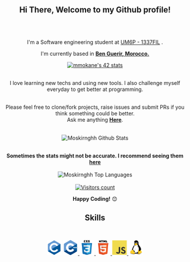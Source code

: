 <div align="center">
<br />
<br />

<h2> Hi There, Welcome to my Github profile! </h2>
<br />
<br />

I'm a Software engineering student at <a href="https://1337.ma">UM6P - 1337FIL</a> .
<br />

I'm currently based in **[Ben Guerir, Morocco.](https://www.google.com/maps/place/Ben+Guerir/@32.2307977,-7.9817398,13z/data=!3m1!4b1!4m5!3m4!1s0xdaf7a781193e37b:0x600a48af566b132a!8m2!3d32.2359364!4d-7.9538378)**
  
[![mmokane's 42 stats](https://badge.mediaplus.ma/Darkblue/mmokane)](https://github.com/Moskirnghh/badge42)

  <br />
I love learning new techs and using new tools. I also challenge myself everyday to get better at programming.
<br />
<br />

Please feel free to clone/fork projects, raise issues and submit PRs if you think something could be better.<br />
Ask me anything <a href="mailto:mokane.mourad@gmail.com"><b>Here</b></a>.
<br />
<br />

<img align="center" src="https://github-readme-stats.vercel.app/api?username=Moskirnghh&include_all_commits=true&count_private=true&show_icons=true&line_height=30&title_color=CDB4DB&icon_color=CDB4DB&text_color=D3D3D3&bg_color=0A0A0A" alt="Moskirnghh Github Stats">
<br />
<br />

**Sometimes the stats might not be accurate. I recommend seeing them [here](https://github-readme-stats.vercel.app/api?username=Moskirnghh&include_all_commits=true&count_private=true&show_icons=true&line_height=30&title_color=CDB4DB&icon_color=CDB4DB&text_color=D3D3D3&bg_color=0A0A0A)**
<br />
<br />
<img src="https://github-readme-stats.vercel.app/api/top-langs/?username=Moskirnghh&layout=compact&theme=dark&bg_color=0A0A0A" alt="Moskirnghh Top Languages"/>
<br />
<br />
<a href="https://github.com/Moskirnghh" align="left"><img src="https://visitor-badge.laobi.icu/badge?page_id=moskirnghh.moskirnghh" alt="Visitors count" /></a>
<br />

**Happy Coding!** 😊
</div>

<div align="center">

## Skills
<br />
<p <a href="https://www.cprogramming.com/" target="_blank" rel="noreferrer"> <img src="https://raw.githubusercontent.com/devicons/devicon/master/icons/c/c-original.svg" alt="c" width="40" height="40"/> </a> <a href="https://www.w3schools.com/cpp/" target="_blank" rel="noreferrer"> <img src="https://raw.githubusercontent.com/devicons/devicon/master/icons/cplusplus/cplusplus-original.svg" alt="cplusplus" width="40" height="40"/> </a> <a href="https://www.w3schools.com/css/" target="_blank" rel="noreferrer"> <img src="https://raw.githubusercontent.com/devicons/devicon/master/icons/css3/css3-original-wordmark.svg" alt="css3" width="40" height="40"/> </a> <a href="https://www.w3.org/html/" target="_blank" rel="noreferrer"> <img src="https://raw.githubusercontent.com/devicons/devicon/master/icons/html5/html5-original-wordmark.svg" alt="html5" width="40" height="40"/> </a> <a href="https://developer.mozilla.org/en-US/docs/Web/JavaScript" target="_blank" rel="noreferrer"> <img src="https://raw.githubusercontent.com/devicons/devicon/master/icons/javascript/javascript-original.svg" alt="javascript" width="40" height="40"/> </a>  <a href="https://www.linux.org/" target="_blank" rel="noreferrer"> <img src="https://raw.githubusercontent.com/devicons/devicon/master/icons/linux/linux-original.svg" alt="linux" width="40" height="40"/> </a>  </a> 
</div>
